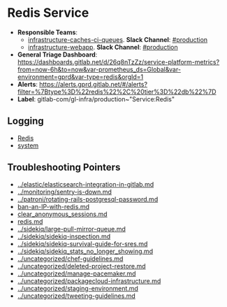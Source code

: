 <!-- MARKER: do not edit this section directly. Edit services/service-catalog.yml then run scripts/generate-docs -->
#  Redis Service

* **Responsible Teams**:
  * [infrastructure-caches-ci-queues](https://about.gitlab.com/handbook/engineering/infrastructure/team/reliability/). **Slack Channel**: [#production](https://gitlab.slack.com/archives/production)
  * [infrastructure-webapp](https://about.gitlab.com/handbook/engineering/infrastructure/team/reliability/). **Slack Channel**: [#production](https://gitlab.slack.com/archives/production)
* **General Triage Dashboard**: https://dashboards.gitlab.net/d/26q8nTzZz/service-platform-metrics?from=now-6h&to=now&var-prometheus_ds=Global&var-environment=gprd&var-type=redis&orgId=1
* **Alerts**: https://alerts.gprd.gitlab.net/#/alerts?filter=%7Btype%3D%22redis%22%2C%20tier%3D%22db%22%7D
* **Label**: gitlab-com/gl-infra/production~"Service:Redis"

## Logging

* [Redis](https://log.gprd.gitlab.net/goto/27a6bf4e347ef9da754f06eb0a54aedc)
* [system](https://log.gprd.gitlab.net/goto/e107ce00a9adede2e130d0c8ec1a2ac7)

## Troubleshooting Pointers

* [../elastic/elasticsearch-integration-in-gitlab.md](../elastic/elasticsearch-integration-in-gitlab.md)
* [../monitoring/sentry-is-down.md](../monitoring/sentry-is-down.md)
* [../patroni/rotating-rails-postgresql-password.md](../patroni/rotating-rails-postgresql-password.md)
* [ban-an-IP-with-redis.md](ban-an-IP-with-redis.md)
* [clear_anonymous_sessions.md](clear_anonymous_sessions.md)
* [redis.md](redis.md)
* [../sidekiq/large-pull-mirror-queue.md](../sidekiq/large-pull-mirror-queue.md)
* [../sidekiq/sidekiq-inspection.md](../sidekiq/sidekiq-inspection.md)
* [../sidekiq/sidekiq-survival-guide-for-sres.md](../sidekiq/sidekiq-survival-guide-for-sres.md)
* [../sidekiq/sidekiq_stats_no_longer_showing.md](../sidekiq/sidekiq_stats_no_longer_showing.md)
* [../uncategorized/chef-guidelines.md](../uncategorized/chef-guidelines.md)
* [../uncategorized/deleted-project-restore.md](../uncategorized/deleted-project-restore.md)
* [../uncategorized/manage-pacemaker.md](../uncategorized/manage-pacemaker.md)
* [../uncategorized/packagecloud-infrastructure.md](../uncategorized/packagecloud-infrastructure.md)
* [../uncategorized/staging-environment.md](../uncategorized/staging-environment.md)
* [../uncategorized/tweeting-guidelines.md](../uncategorized/tweeting-guidelines.md)
<!-- END_MARKER -->
